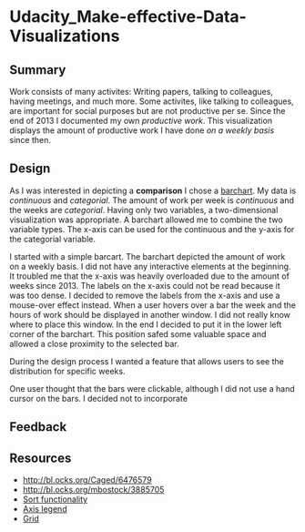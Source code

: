# Udacity_Make-effective-Data-Visualizations


## Summary
Work consists of many activites: Writing papers, talking to colleagues, having meetings, and much more. Some activites, like talking to colleagues, are important for social purposes but are not productive per se. Since the end of 2013 I documented my own *productive work*. This visualization displays the amount of productive work I have done *on a weekly basis* since then. 
<!-- in no more than 4 sentences, briefly introduce your data visualization and add any context that can help readers understand it -->

## Design
As I was interested in depicting a **comparison** I chose a [barchart](http://www.storytellingwithdata.com/blog/2013/04/chart-chooser). My data is *continuous* and *categorial*. The amount of work per week is *continuous* and the weeks are *categorial*. Having only two variables, a two-dimensional visualization was appropriate. A barchart allowed me to combine the two variable types. The x-axis can be used for the continuous and the y-axis for the categorial variable.

I started with a simple barcart. The barchart depicted the amount of work on a weekly basis. I did not have any interactive elements at the beginning. It troubled me that the x-axis was heavily overloaded due to the amount of weeks since 2013. The labels on the x-axis could not be read because it was too dense. I decided to remove the labels from the x-axis and use a mouse-over effect instead. When a user hovers over a bar the week and the hours of work should be displayed in another window. I did not really know where to place this window. In the end I decided to put it in the lower left corner of the barchart. This position safed some valuable space and allowed a close proximity to the selected bar.

During the design process I wanted a feature that allows users to see the distribution for specific weeks. 

One user thought that the bars were clickable, although I did not use a hand cursor on the bars. I decided not to incorporate 
<!-- explain any design choices you made including changes to the visualization after collecting feedback -->

## Feedback
<!-- include all feedback you received from others on your visualization from the first sketch to the final visualization -->

## Resources
<!-- list any sources you consulted to create your visualization -->

* http://bl.ocks.org/Caged/6476579
* http://bl.ocks.org/mbostock/3885705
* [Sort functionality](http://bl.ocks.org/mbostock/3943967)
* [Axis legend](https://bost.ocks.org/mike/nations/)
* [Grid](http://bl.ocks.org/hunzy/11110940)


<!-- Work 

* 12.06.2016: 16:31 - 17:56

-->